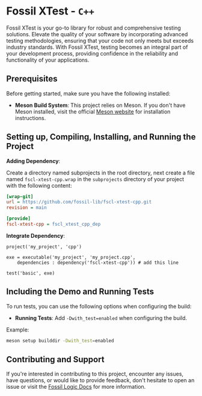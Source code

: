 # Fossil XTest - `C++`

Fossil XTest is your go-to library for robust and comprehensive testing solutions. Elevate the quality of your software by incorporating advanced testing methodologies, ensuring that your code not only meets but exceeds industry standards. With Fossil XTest, testing becomes an integral part of your development process, providing confidence in the reliability and functionality of your applications.

## Prerequisites

Before getting started, make sure you have the following installed:

- **Meson Build System**: This project relies on Meson. If you don't have Meson installed, visit the official [Meson website](https://mesonbuild.com/Getting-meson.html) for installation instructions.

## Setting up, Compiling, Installing, and Running the Project

**Adding Dependency**:

Create a directory named subprojects in the root directory, next create a file named `fscl-xtest-cpp.wrap` in the `subprojects` directory of your project with the following content:

   ```ini
   [wrap-git]
   url = https://github.com/fossil-lib/fscl-xtest-cpp.git
   revision = main
   
   [provide]
   fscl-xtest-cpp = fscl_xtest_cpp_dep
   ```

**Integrate Dependency**:
   ```meson
   project('my_project', 'cpp')

   exe = executable('my_project', 'my_project.cpp',
       dependencies : dependency('fscl-xtest-cpp')) # add this line

   test('basic', exe)
   ```

## Including the Demo and Running Tests

To run tests, you can use the following options when configuring the build:

- **Running Tests**: Add `-Dwith_test=enabled` when configuring the build.

Example:

```zsh
meson setup builddir -Dwith_test=enabled
```

## Contributing and Support

If you're interested in contributing to this project, encounter any issues, have questions, or would like to provide feedback, don't hesitate to open an issue or visit the [Fossil Logic Docs](https://fossillogic.com/the-docs) for more information.
